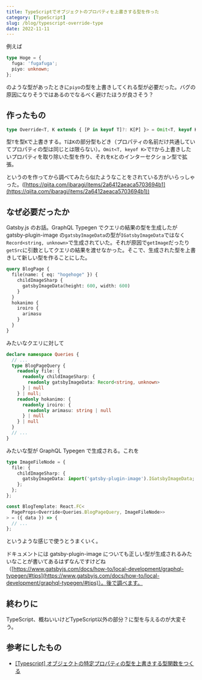 ```yaml
---
title: TypeScriptでオブジェクトのプロパティを上書きする型を作った
category: [TypeScript]
slug: /blog/typescript-override-type
date: 2022-11-11
---
```


例えば

```ts
type Hoge = {
  fuga: 'fugafuga';
  piyo: unknown;
};
```

のような型があったときに`piyo`の型を上書きしてくれる型が必要だった。バグの原因になりそうではあるのでなるべく避けたほうが良さそう？

## 作ったもの

```ts
type Override<T, K extends { [P in keyof T]?: K[P] }> = Omit<T, keyof K> & K;
```

型`T`を型`K`で上書きする。`T`は`K`の部分型もどき（プロパティの名前だけ共通していてプロパティの型は同じとは限らない）。`Omit<T, keyof K>`で`T`から上書きしたいプロパティを取り除いた型を作り、それを`K`とのインターセクション型で拡張。

というのを作ってから調べてみたら似たようなことをされている方がいらっしゃった。([https://qiita.com/ibaragi/items/2a6412aeaca5703694b1](https://qiita.com/ibaragi/items/2a6412aeaca5703694b1))

## なぜ必要だったか

Gatsby.js のお話。GraphQL Typegen でクエリの結果の型を生成したが gatsby-plugin-image の`gatsbyImageData`の型が`IGatsbyImageData`ではなく`Record<string, unknown>`で生成されていた。それが原因で`getImage`だったり`getSrc`に引数としてクエリの結果を渡せなかった。そこで、生成された型を上書きして新しい型を作ることにした。

```graphql
query BlogPage {
  file(name: { eq: "hogehoge" }) {
    childImageSharp {
      gatsbyImageData(height: 600, width: 600)
    }
  }
  hokanimo {
    iroiro {
      arimasu
    }
  }
}
```

みたいなクエリに対して

```ts
declare namespace Queries {
  // ...
  type BlogPageQuery {
    readonly file: {
      readonly childImageSharp: {
        readonly gatsbyImageData: Record<string, unknown>
      } | null
    } | null;
    readonly hokanimo: {
      readonly iroiro: {
        readonly arimasu: string | null
      } | null
    } | null
  }
  // ...
}
```

みたいな型が GraphQL Typegen で生成される。これを

```ts
type ImageFileNode = {
  file: {
    childImageSharp: {
      gatsbyImageData: import('gatsby-plugin-image').IGatsbyImageData;
    };
  };
};

const BlogTemplate: React.FC<
  PageProps<Override<Queries.BlogPageQuery, ImageFileNode>>
> = ({ data }) => {
  // ...
};
```

というような感じで使うとうまくいく。

ドキュメントには gatsby-plugin-image についても正しい型が生成されるみたいなことが書いてあるはずなんですけどね（[https://www.gatsbyjs.com/docs/how-to/local-development/graphql-typegen/#tips](https://www.gatsbyjs.com/docs/how-to/local-development/graphql-typegen/#tips)）。後で調べます。

## 終わりに
TypeScript、概ねいいけどTypeScript以外の部分？に型を与えるのが大変そう。

## 参考にしたもの
- [[Typescript] オブジェクトの特定プロパティの型を上書きする型関数をつくる](https://qiita.com/ibaragi/items/2a6412aeaca5703694b1)
